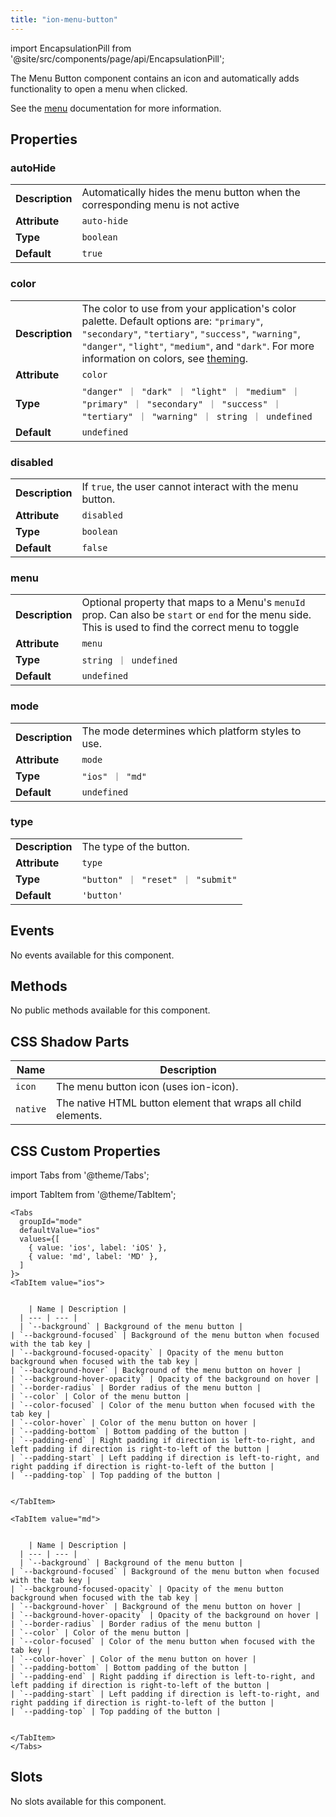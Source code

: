```yaml
---
title: "ion-menu-button"
---
```


<head>
  <title>ion-menu-button: Menu Button to Open an App Menu on a Page</title>
  <meta name="description" content="Menu Button is component that automatically creates the icon and functionality to open a menu on an app page. Read to learn more about ion-menu-button." />
</head>

import EncapsulationPill from '@site/src/components/page/api/EncapsulationPill';

<EncapsulationPill type="shadow" />

The Menu Button component contains an icon and automatically adds functionality to open a menu when clicked.

See the [menu](./menu) documentation for more information.

## Properties

### autoHide

|                 |                                                                               |
| --------------- | ----------------------------------------------------------------------------- |
| **Description** | Automatically hides the menu button when the corresponding menu is not active |
| **Attribute**   | `auto-hide`                                                                   |
| **Type**        | `boolean`                                                                     |
| **Default**     | `true`                                                                        |

### color

|                 |                                                                                                                                                                                                                                                                        |
| --------------- | ---------------------------------------------------------------------------------------------------------------------------------------------------------------------------------------------------------------------------------------------------------------------- |
| **Description** | The color to use from your application's color palette. Default options are: `"primary"`, `"secondary"`, `"tertiary"`, `"success"`, `"warning"`, `"danger"`, `"light"`, `"medium"`, and `"dark"`. For more information on colors, see [theming](/docs/theming/basics). |
| **Attribute**   | `color`                                                                                                                                                                                                                                                                |
| **Type**        | `"danger" ｜ "dark" ｜ "light" ｜ "medium" ｜ "primary" ｜ "secondary" ｜ "success" ｜ "tertiary" ｜ "warning" ｜ string ｜ undefined`                                                                                                                                 |
| **Default**     | `undefined`                                                                                                                                                                                                                                                            |

### disabled

|                 |                                                           |
| --------------- | --------------------------------------------------------- |
| **Description** | If `true`, the user cannot interact with the menu button. |
| **Attribute**   | `disabled`                                                |
| **Type**        | `boolean`                                                 |
| **Default**     | `false`                                                   |

### menu

|                 |                                                                                                                                                        |
| --------------- | ------------------------------------------------------------------------------------------------------------------------------------------------------ |
| **Description** | Optional property that maps to a Menu's `menuId` prop. Can also be `start` or `end` for the menu side. This is used to find the correct menu to toggle |
| **Attribute**   | `menu`                                                                                                                                                 |
| **Type**        | `string ｜ undefined`                                                                                                                                  |
| **Default**     | `undefined`                                                                                                                                            |

### mode

|                 |                                                   |
| --------------- | ------------------------------------------------- |
| **Description** | The mode determines which platform styles to use. |
| **Attribute**   | `mode`                                            |
| **Type**        | `"ios" ｜ "md"`                                   |
| **Default**     | `undefined`                                       |

### type

|                 |                                   |
| --------------- | --------------------------------- |
| **Description** | The type of the button.           |
| **Attribute**   | `type`                            |
| **Type**        | `"button" ｜ "reset" ｜ "submit"` |
| **Default**     | `'button'`                        |

## Events

No events available for this component.

## Methods

No public methods available for this component.

## CSS Shadow Parts

| Name     | Description                                                   |
| -------- | ------------------------------------------------------------- |
| `icon`   | The menu button icon (uses ion-icon).                         |
| `native` | The native HTML button element that wraps all child elements. |

## CSS Custom Properties

import Tabs from '@theme/Tabs';

import TabItem from '@theme/TabItem';

```mdx-code-block
<Tabs
  groupId="mode"
  defaultValue="ios"
  values={[
    { value: 'ios', label: 'iOS' },
    { value: 'md', label: 'MD' },
  ]
}>
<TabItem value="ios">


    | Name | Description |
  | --- | --- |
  | `--background` | Background of the menu button |
| `--background-focused` | Background of the menu button when focused with the tab key |
| `--background-focused-opacity` | Opacity of the menu button background when focused with the tab key |
| `--background-hover` | Background of the menu button on hover |
| `--background-hover-opacity` | Opacity of the background on hover |
| `--border-radius` | Border radius of the menu button |
| `--color` | Color of the menu button |
| `--color-focused` | Color of the menu button when focused with the tab key |
| `--color-hover` | Color of the menu button on hover |
| `--padding-bottom` | Bottom padding of the button |
| `--padding-end` | Right padding if direction is left-to-right, and left padding if direction is right-to-left of the button |
| `--padding-start` | Left padding if direction is left-to-right, and right padding if direction is right-to-left of the button |
| `--padding-top` | Top padding of the button |


</TabItem>

<TabItem value="md">


    | Name | Description |
  | --- | --- |
  | `--background` | Background of the menu button |
| `--background-focused` | Background of the menu button when focused with the tab key |
| `--background-focused-opacity` | Opacity of the menu button background when focused with the tab key |
| `--background-hover` | Background of the menu button on hover |
| `--background-hover-opacity` | Opacity of the background on hover |
| `--border-radius` | Border radius of the menu button |
| `--color` | Color of the menu button |
| `--color-focused` | Color of the menu button when focused with the tab key |
| `--color-hover` | Color of the menu button on hover |
| `--padding-bottom` | Bottom padding of the button |
| `--padding-end` | Right padding if direction is left-to-right, and left padding if direction is right-to-left of the button |
| `--padding-start` | Left padding if direction is left-to-right, and right padding if direction is right-to-left of the button |
| `--padding-top` | Top padding of the button |


</TabItem>
</Tabs>

```

## Slots

No slots available for this component.
